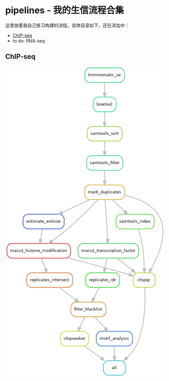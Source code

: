 ﻿# pipelines - 我的生信流程合集

这里放着我自己练习构建的流程，具体目录如下，还在添加中：

* [ChIP-seq](#ChIP-seq)
* to do: RNA-seq


## ChIP-seq

![ChIP-seq](ChIP-seq/workflow.png)

